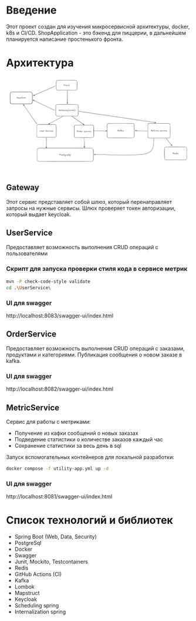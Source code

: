 # Введение

Этот проект создан для изучения микросервисной архитектуры, docker, k8s и СI/CD.
ShopApplication - это бэкенд для пиццерии, в дальнейшем планируется написание простенького фронта.

# Архитектура

![(скрин)](https://github.com/RinatBeybutov/shopApp/blob/master/arhitecture.jpg)

## Gateway 

Этот сервис представляет собой шлюз, который перенаправляет запросы на нужные сервисы.
Шлюх проверяет токен авторизации, который выдает keycloak.

## UserService

Предоставляет возможность выполнения CRUD операций с пользователями

### Скрипт для запуска проверки стиля кода в сервисе метрик

``` bash
mvn -P check-code-style validate
cd .\UserService\
```

### UI для swagger

http://localhost:8083/swagger-ui/index.html

## OrderService

Предоставляет возможность выполнения CRUD операций с заказами, продуктами и категориями.
Публикация сообщения о новом заказе в kafka.

### UI для swagger

http://localhost:8082/swagger-ui/index.html

## MetricService

Сервис для работы с метриками:
- Получение из кафки сообщений о новых заказах
- Подведение статистики о количестве заказов каждый час
- Сохранение статистики за весь день в sql

Запуск вспомогательных контейнеров для локальной разработки:

``` bash
docker compose -f utility-app.yml up -d
```

### UI для swagger

http://localhost:8081/swagger-ui/index.html

# Список технологий и библиотек

* Spring Boot (Web, Data, Security)
* PostgreSql
* Docker
* Swagger
* Junit, Mockito, Testcontainers
* Redis
* GitHub Actions (CI)
* Kafka
* Lombok
* Mapstruct
* Keycloak
* Scheduling spring
* Internalization spring